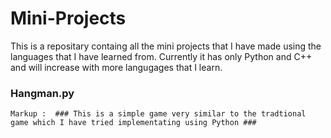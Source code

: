 # Mini-Projects

This is a repositary containg all the mini projects that I have made using the languages that I have learned from. 
Currently it has only Python and C++ and will increase with more langugages that I learn.

### Hangman.py ###

    Markup :  ### This is a simple game very similar to the tradtional game which I have tried implementating using Python ###